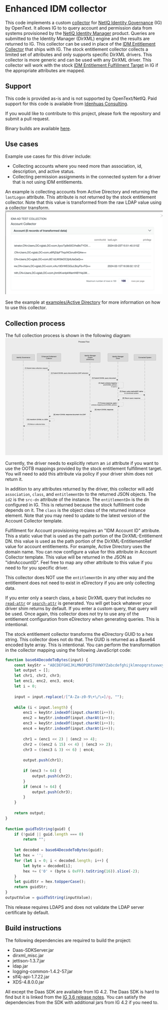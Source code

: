 # Enhanced IDM collector

This code implements a custom [collector](https://www.microfocus.com/documentation/identity-governance/4.2/user-guide/b1e56ljh.html) for [NetIQ Identity Governance](https://www.opentext.com/products/identity-governance-and-administration) (IG) by OpenText. It allows IG to to query account and permission data from systems provisioned by the [NetIQ Identity Manager](https://www.opentext.com/products/netiq-identity-manager) product.
Queries are submitted to the Identity Manager (DirXML) engine and the results are returned to IG. This collector can be used in place of the [IDM Entitlement Collector](https://www.microfocus.com/documentation/identity-governance/4.2/user-guide/identity-manager.html#t4hs7k7kq1v4-2) that ships with IG.
The stock entitlement collector collects a limited set of attributes and only supports specific DirXML drivers. This collector is more generic and can be used with any DirXML driver. This collector will work with the stock [IDM Entitlement Fulfillment Target](https://www.microfocus.com/documentation/identity-governance/4.2/user-guide/identity-manager.html#t4hs8b4uk1ev-2) in IG if the appropriate attributes are mapped.

## Support

This code is provided as-is and is not supported by OpenText/NetIQ. Paid support for this code is available from [Idenhuas Consulting](https://idenhaus.com).

If you would like to contribute to this project, please fork the repository and submit a pull request.

Binary builds are available [here](https://software.pointbluetech.com/pb/oss/eec/v1.0/).

## Use cases

Example use cases for this driver include:

* Collecting accounts where you need more than association, id, description, and active status.
* Collecting permission assignments in the connected system for a driver that is not using IDM entitlements.

An example is collecting accounts from Active Directory and returning the `lastLogon` attribute. This attribute is not returned by the stock entitlement collector. Note that this value is transformed from the raw LDAP value using a collector transform.
![ADLastLogon](AdLastLogon.png)

See the example at [examples/Active Directory](examples/Active%20Directory) for more information on how to use this collector.

## Collection process

The full collection process is shown in the following diagram:
![Process Flow](ProcessFlow.png)

Currently, the driver needs to explicitly return an `id` attribute if you want to use the OOTB mappings provided by the stock entitlement fulfillment target. You will need to add this attribute via policy if your driver shim does not return it.

In addition to any attributes returned by the driver, this collector will add `association`, `class`, and `entitlementDn` to the returned JSON objects.
The `id2` is the `src-dn` attribute of the instance. The `entitlementDn` is the dn configured in IG. This is returned because the stock fulfillment code depends on it.
The `class` is the object class of the returned instance element. Note that you may need to update to the latest version of the Account Collector template.

Fulfillment for Account provisioning requires an "IDM Account ID" attribute. This a static value that is used as the path portion of the DirXML-Entitlement DN. this value is used as the path portion of the DirXML-EntitlementRef value for account entitlements.
For example, Active Directory uses the domain name. You can now configure a value for this attribute in Account Collector template. This value will be returned in the JSON as "idmAccountID". Feel free to map any other attribute to this value if you need to for you specific driver.

This collector does NOT use the `entitlementDn` in any other way and the entitlement does not need to exist in eDirectory if you are only collecting data.

If you enter only a search class, a basic DirXML query that includes no [`read-attr`](https://www.netiq.com/documentation/identity-manager-developer/dtd-documentation/ndsdtd/read-attr.html) or [`search-attr`](https://www.netiq.com/documentation/identity-manager-developer/dtd-documentation/ndsdtd/search-attr.html) is generated. You will get back whatever your driver shim returns by default.
If you enter a custom query, that query will be used.  Once again, this collector does not try to use any of the entitlement configuration from eDirectory when generating queries. This is intentional.

The stock entitlement collector transforms the eDirectory GUID to a hex string. This collector does not do that. The GUID is returned as a Base64 encoded byte array. This is intentional. You can perform the transformation in the collector mapping using the following JavaScript code:

```js
function base64DecodeToBytes(input) {
    const keyStr = "ABCDEFGHIJKLMNOPQRSTUVWXYZabcdefghijklmnopqrstuvwxyz0123456789+/=";
    let output = [];
    let chr1, chr2, chr3;
    let enc1, enc2, enc3, enc4;
    let i = 0;

    input = input.replace(/[^A-Za-z0-9\+\/\=]/g, "");

    while (i < input.length) {
        enc1 = keyStr.indexOf(input.charAt(i++));
        enc2 = keyStr.indexOf(input.charAt(i++));
        enc3 = keyStr.indexOf(input.charAt(i++));
        enc4 = keyStr.indexOf(input.charAt(i++));

        chr1 = (enc1 << 2) | (enc2 >> 4);
        chr2 = ((enc2 & 15) << 4) | (enc3 >> 2);
        chr3 = ((enc3 & 3) << 6) | enc4;

        output.push(chr1);

        if (enc3 != 64) {
            output.push(chr2);
        }
        if (enc4 != 64) {
            output.push(chr3);
        }
    }

    return output;
}

function guidToString(guid) {
    if (!guid || guid.length === 0)
        return "";

    let decoded = base64DecodeToBytes(guid);
    let hex = '';
    for (let i = 0; i < decoded.length; i++) {
        let byte = decoded[i];
        hex += ('0' + (byte & 0xFF).toString(16)).slice(-2);
    }
    let guidStr = hex.toUpperCase();
    return guidStr;
}
outputValue = guidToString(inputValue);
```

This release requires LDAPS and does not validate the LDAP server certificate by default.

## Build instructions

The following dependencies are required to build the project:

* Daas-SDKServer.jar
* dirxml_misc.jar
* jettison-1.3.7.jar
* ldap.jar
* logging-common-1.4.2-57.jar
* slf4j-api-1.7.22.jar
* XDS-4.8.0.0.jar

All except the Daas SDK are available from IG 4.2. The Daas SDK is hard to find but it is linked from the [IG 3.6 release notes](https://www.netiq.com/documentation/identity-governance-36/releasenotes/data/releasenotes.html#t45a9l5omsw0). You can satisfy the dependencies from the SDK with additional jars from IG 4.2 if you need to.
